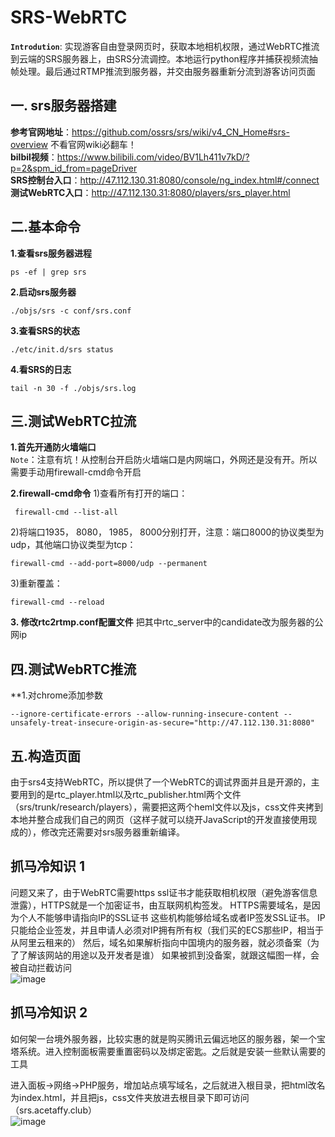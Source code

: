 # SRS-WebRTC
**```Introdution```**: 实现游客自由登录网页时，获取本地相机权限，通过WebRTC推流到云端的SRS服务器上，由SRS分流调控。本地运行python程序并捕获视频流抽帧处理。最后通过RTMP推流到服务器，并交由服务器重新分流到游客访问页面

## 一. srs服务器搭建
**参考官网地址**：https://github.com/ossrs/srs/wiki/v4_CN_Home#srs-overview
不看官网wiki必翻车！   
**bilbil视频**：https://www.bilibili.com/video/BV1Lh411v7kD/?p=2&spm_id_from=pageDriver  
**SRS控制台入口**：http://47.112.130.31:8080/console/ng_index.html#/connect  
**测试WebRTC入口**：http://47.112.130.31:8080/players/srs_player.html

## 二.基本命令
**1.查看srs服务器进程**
```angular2html
ps -ef | grep srs
```

**2.启动srs服务器**
```angular2html
./objs/srs -c conf/srs.conf
```

**3.查看SRS的状态**
```angular2html
./etc/init.d/srs status
```


**4.看SRS的日志**
```angular2html
tail -n 30 -f ./objs/srs.log
```

## 三.测试WebRTC拉流
**1.首先开通防火墙端口**  
```Note```：注意有坑！从控制台开启防火墙端口是内网端口，外网还是没有开。所以需要手动用firewall-cmd命令开启

**2.firewall-cmd命令**
1)查看所有打开的端口：
```angular2html
 firewall-cmd --list-all
```
2)将端口1935， 8080， 1985， 8000分别打开，注意：端口8000的协议类型为udp，其他端口协议类型为tcp：
```angular2html
firewall-cmd --add-port=8000/udp --permanent
```
3)重新覆盖：
```angular2html
firewall-cmd --reload
```

**3. 修改rtc2rtmp.conf配置文件**
把其中rtc_server中的candidate改为服务器的公网ip


## 四.测试WebRTC推流
**1.对chrome添加参数
```angular2html
--ignore-certificate-errors --allow-running-insecure-content --unsafely-treat-insecure-origin-as-secure="http://47.112.130.31:8080"
```

## 五.构造页面
由于srs4支持WebRTC，所以提供了一个WebRTC的调试界面并且是开源的，主要用到的是rtc_player.html以及rtc_publisher.html两个文件（srs/trunk/research/players），需要把这两个heml文件以及js，css文件夹拷到本地并整合成我们自己的网页（这样子就可以绕开JavaScript的开发直接使用现成的），修改完还需要对srs服务器重新编译。


## 抓马冷知识 1
问题又来了，由于WebRTC需要https ssl证书才能获取相机权限（避免游客信息泄露），HTTPS就是一个加密证书，由互联网机构签发。
HTTPS需要域名，是因为个人不能够申请指向IP的SSL证书
这些机构能够给域名或者IP签发SSL证书。
IP只能给企业签发，并且申请人必须对IP拥有所有权（我们买的ECS那些IP，相当于从阿里云租来的）
然后，域名如果解析指向中国境内的服务器，就必须备案（为了了解该网站的用途以及开发者是谁）
如果被抓到没备案，就跟这幅图一样，会被自动拦截访问  
![image]()

## 抓马冷知识 2
如何架一台境外服务器，比较实惠的就是购买腾讯云偏远地区的服务器，架一个宝塔系统。进入控制面板需要重置密码以及绑定密匙。之后就是安装一些默认需要的工具

进入面板->网络->PHP服务，增加站点填写域名，之后就进入根目录，把html改名为index.html，并且把js，css文件夹放进去根目录下即可访问（srs.acetaffy.club）  
![image]()